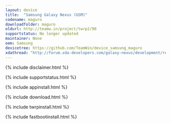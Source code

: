 ```yaml
---
layout: device
title:  "Samsung Galaxy Nexus (GSM)"
codename: maguro
downloadfolder: maguro
oldurl: http://teamw.in/project/twrp2/90
supportstatus: No longer updated
maintainer: None
oem: Samsung
devicetree: https://github.com/TeamWin/device_samsung_maguro
xdathread: "http://forum.xda-developers.com/galaxy-nexus/development/recovery-twrp-2-7-1-0-touch-recovery-t1592689"
---
```


{% include disclaimer.html %}

{% include supportstatus.html %}

{% include appinstall.html %}

{% include download.html %}

{% include twrpinstall.html %}

{% include fastbootinstall.html %}
